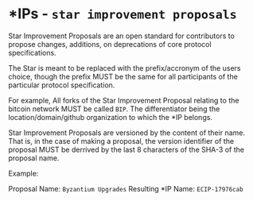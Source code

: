 # \*IPs - `star improvement proposals`

Star Improvement Proposals are an open standard for contributors to propose changes, additions, on deprecations of core protocol specifications.

The Star is meant to be replaced with the prefix/accronym of the users choice, though the prefix MUST be the same for all participants of the particular protocol specification.

For example, All forks of the Star Improvement Proposal relating to the bitcoin network MUST be called `BIP`. The differentiator being the location/domain/github organization to which the \*IP belongs.

Star Improvement Proposals are versioned by the content of their name. That is, in the case of making a proposal, the version identifier of the proposal MUST be derrived by the last 8 characters of the SHA-3 of the proposal name. 

Example:

Proposal Name: `Byzantium Upgrades`
Resulting \*IP Name: `ECIP-17976cab`
